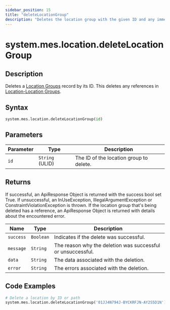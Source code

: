 ```yaml
---
sidebar_position: 15
title: "deleteLocationGroup"
description: "Deletes the location group with the given ID and any immediate references to this location group if possible."
---
```


# system.mes.location.deleteLocationGroup

## Description

Deletes a [Location Groups](../../data-model/location-model/location-group) record by its ID.
This deletes any references in [Location-Location Groups](../../data-model/location-model/location-location-group).

## Syntax

```python
system.mes.location.deleteLocationGroup(id)
```

## Parameters

| Parameter | Type            | Description                             |
| --------- | --------------- | --------------------------------------- |
| `id`      | `String` (ULID) | The ID of the location group to delete. |

## Returns

If successful, an ApiResponse Object is returned with the success bool set True. If unsuccessful, an InUseException, IllegalArgumentException or ConstraintViolationException is thrown.
If the location group that's being deleted has a reference, an ApiResponse Object is returned with details about the encountered error.

| Name      | Type      | Description                                                 |
| --------- | --------- | ----------------------------------------------------------- |
| `success` | `Boolean` | Indicates if the delete was successful.                     |
| `message` | `String`  | The reason why the deletion was successful or unsuccessful. |
| `data`    | `String`  | The data associated with the deletion.                      |
| `error`   | `String`  | The errors associated with the deletion.                    |

## Code Examples

```python
# Delete a location by ID or path
system.mes.location.deleteLocationGroup('01JJ4N794J-BYCKRFJN-AY2S5D1N')
```

